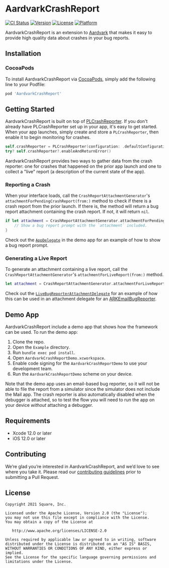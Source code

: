 # AardvarkCrashReport

[![CI Status](https://img.shields.io/github/workflow/status/cashapp/AardvarkCrashReport/CI/main)](https://github.com/cashapp/AardvarkCrashReport/actions?query=workflow%3ACI+branch%3Amain)
[![Version](https://img.shields.io/cocoapods/v/AardvarkCrashReport.svg?style=flat)](https://cocoapods.org/pods/AardvarkCrashReport)
[![License](https://img.shields.io/cocoapods/l/AardvarkCrashReport.svg?style=flat)](https://cocoapods.org/pods/AardvarkCrashReport)
[![Platform](https://img.shields.io/cocoapods/p/AardvarkCrashReport.svg?style=flat)](https://cocoapods.org/pods/AardvarkCrashReport)

AardvarkCrashReport is an extension to [Aardvark](https://github.com/square/Aardvark) that makes it easy to provide high quality data about crashes in your bug reports.

## Installation

### CocoaPods

To install AardvarkCrashReport via [CocoaPods](https://cocoapods.org/), simply add the following line to your Podfile:

```ruby
pod 'AardvarkCrashReport'
```

## Getting Started

AardvarkCrashReport is built on top of [PLCrashReporter](https://github.com/microsoft/plcrashreporter). If you don't already have PLCrashReporter set up in your app, it's easy to get started. When your app launches, simply create and store a `PLCrashReporter`, then enable it to begin monitoring for crashes.

```swift
self.crashReporter = PLCrashReporter(configuration: .defaultConfiguration())
try? self.crashReporter?.enableAndReturnError()
```

AardvarkCrashReport provides two ways to gather data from the crash reporter: one for crashes that happened on the prior app launch and one to collect a "live" report (a description of the current state of the app).

### Reporting a Crash

When your interface loads, call the `CrashReportAttachmentGenerator`'s `attachmentForPendingCrashReport(from:)` method to check if there is a crash report from the prior launch. If there is, the method will return a bug report attachment containing the crash report. If not, it will return `nil`.

```swift
if let attachment = CrashReportAttachmentGenerator.attachmentForPendingCrashReport(from: crashReporter) {
    // Show a bug report prompt with the `attachment` included.
}
```

Check out the [`AppDelegate`](Example/AardvarkCrashReport/AppDelegate.swift) in the demo app for an example of how to show a bug report prompt.

### Generating a Live Report

To generate an attachment containing a live report, call the `CrashReportAttachmentGenerator`'s `attachmentForLiveReport(from:)` method.

```swift
let attachment = CrashReportAttachmentGenerator.attachmentForLiveReport(from: crashReporter)
```

Check out the [`LiveBugReporterAttachmentDelegate`](https://github.com/squareup/AardvarkCrashReport/blob/main/Example/AardvarkCrashReport/LiveBugReporterAttachmentDelegate.swift) for an example of how this can be used in an attachment delegate for an [ARKEmailBugReporter](https://github.com/square/Aardvark/blob/master/Sources/AardvarkMailUI/ARKEmailBugReporter.h).

## Demo App

AardvarkCrashReport include a demo app that shows how the framework can be used. To run the demo app:

1. Clone the repo.
2. Open the `Example` directory.
3. Run `bundle exec pod install`.
4. Open `AardvarkCrashReportDemo.xcworkspace`.
5. Enable code signing for the `AardvarkCrashReportDemo` to use your development team.
6. Run the `AardvarkCrashReportDemo` scheme on your device.

Note that the demo app uses an email-based bug reporter, so it will not be able to file the report from a simulator since the simulator does not include the Mail app. The crash reporter is also automatically disabled when the debugger is attached, so to test the flow you will need to run the app on your device _without_ attaching a debugger.

## Requirements

* Xcode 12.0 or later
* iOS 12.0 or later

## Contributing

We’re glad you’re interested in AardvarkCrashReport, and we’d love to see where you take it. Please read our [contributing guidelines](CONTRIBUTING.md) prior to submitting a Pull Request.

## License

```
Copyright 2021 Square, Inc.

Licensed under the Apache License, Version 2.0 (the "License");
you may not use this file except in compliance with the License.
You may obtain a copy of the License at

   http://www.apache.org/licenses/LICENSE-2.0

Unless required by applicable law or agreed to in writing, software
distributed under the License is distributed on an "AS IS" BASIS,
WITHOUT WARRANTIES OR CONDITIONS OF ANY KIND, either express or implied.
See the License for the specific language governing permissions and
limitations under the License.
```
